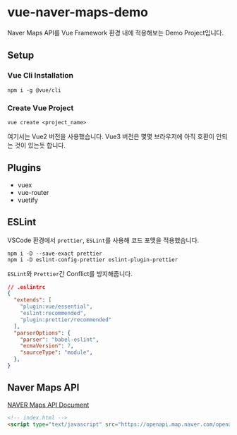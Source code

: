# vue-naver-maps-demo

Naver Maps API를 Vue Framework 환경 내에 적용해보는 Demo Project입니다.

## Setup

### Vue Cli Installation
```
npm i -g @vue/cli
```
### Create Vue Project
```
vue create <project_name>
```
여기서는 Vue2 버전을 사용했습니다. Vue3 버전은 몇몇 브라우저에 아직 호환이 안되는 것이 있는듯 합니다.

## Plugins

- vuex
- vue-router
- vuetify

## ESLint

VSCode 환경에서 `prettier`, `ESLint`를 사용해 코드 포맷을 적용했습니다.
```
npm i -D --save-exact prettier
npm i -D eslint-config-prettier eslint-plugin-prettier
```
`ESLint`와 `Prettier`간 Conflict를 방지해줍니다.

```json
// .eslintrc
{
  "extends": [
    "plugin:vue/essential",
    "eslint:recommended",
    "plugin:prettier/recommended"
  ],
  "parserOptions": {
    "parser": "babel-eslint",
    "ecmaVersion": 7,
    "sourceType": "module",
  },
}
``` 

## Naver Maps API

[NAVER Maps API Document](https://navermaps.github.io/maps.js.ncp/)

```html
<!-- index.html -->
<script type="text/javascript" src="https://openapi.map.naver.com/openapi/v3/maps.js?ncpClientId=[ClientID]"></script>
```
